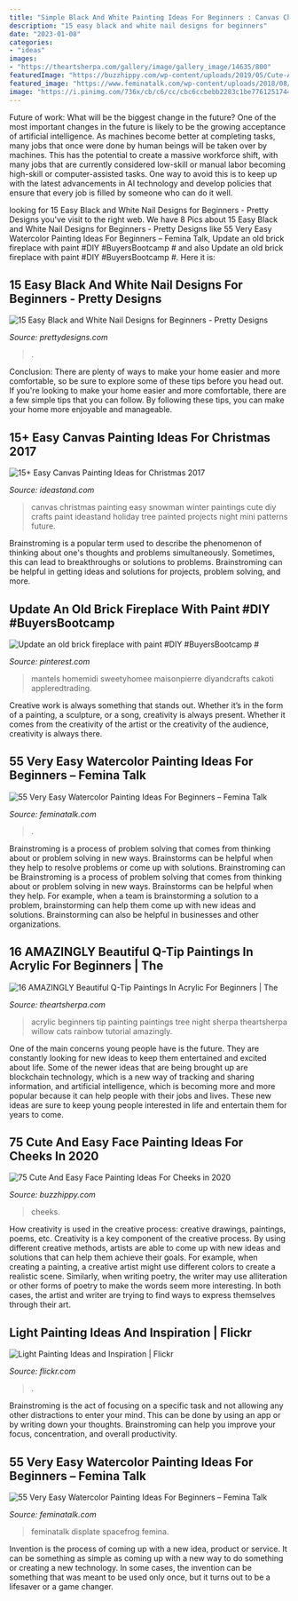 ```yaml
---
title: "Simple Black And White Painting Ideas For Beginners : Canvas Christmas Painting Easy Snowman Winter Paintings Cute Diy Crafts Paint Ideastand Holiday Tree Painted Projects Night Mini Patterns Future"
description: "15 easy black and white nail designs for beginners"
date: "2023-01-08"
categories:
- "ideas"
images:
- "https://theartsherpa.com/gallery/image/gallery_image/14635/800"
featuredImage: "https://buzzhippy.com/wp-content/uploads/2019/05/Cute-And-Easy-Face-Painting-Ideas-For-Cheeks-9.jpg"
featured_image: "https://www.feminatalk.com/wp-content/uploads/2018/08/Easy-Watercolor-Painting-Ideas-For-Beginners13-1.jpg"
image: "https://i.pinimg.com/736x/cb/c6/cc/cbc6ccbebb2283c1be7761251744cfae.jpg"
---
```



Future of work: What will be the biggest change in the future?
One of the most important changes in the future is likely to be the growing acceptance of artificial intelligence. As machines become better at completing tasks, many jobs that once were done by human beings will be taken over by machines. This has the potential to create a massive workforce shift, with many jobs that are currently considered low-skill or manual labor becoming high-skill or computer-assisted tasks. One way to avoid this is to keep up with the latest advancements in AI technology and develop policies that ensure that every job is filled by someone who can do it well.

	

		
looking for 15 Easy Black and White Nail Designs for Beginners - Pretty Designs you've visit to the right web. We have 8 Pics about 15 Easy Black and White Nail Designs for Beginners - Pretty Designs like 55 Very Easy Watercolor Painting Ideas For Beginners – Femina Talk, Update an old brick fireplace with paint #DIY #BuyersBootcamp # and also Update an old brick fireplace with paint #DIY #BuyersBootcamp #. Here it is:
		
    
## 15 Easy Black And White Nail Designs For Beginners - Pretty Designs

<img loading=lazy src="http://www.prettydesigns.com/wp-content/uploads/2014/05/Easy-Nail-Art.jpg" onerror="this.onerror=null;this.src='https://tse3.mm.bing.net/th?id=OIP.sxTWZ8k4_oY5euxXPHh1MAHaNL&amp;pid=15.1';" alt="15 Easy Black and White Nail Designs for Beginners - Pretty Designs">

_Source: prettydesigns.com_

>. 

	

Conclusion: There are plenty of ways to make your home easier and more comfortable, so be sure to explore some of these tips before you head out.
If you're looking to make your home easier and more comfortable, there are a few simple tips that you can follow. By following these tips, you can make your home more enjoyable and manageable.

    
## 15+ Easy Canvas Painting Ideas For Christmas 2017

<img loading=lazy src="http://ideastand.com/wp-content/uploads/2016/10/canvas-paintings/7-canvas-paintings-for-christmas.jpg" onerror="this.onerror=null;this.src='https://tse4.mm.bing.net/th?id=OIP.014YoQQdr6UOKXLPz16hLgHaNq&amp;pid=15.1';" alt="15+ Easy Canvas Painting Ideas for Christmas 2017">

_Source: ideastand.com_

>canvas christmas painting easy snowman winter paintings cute diy crafts paint ideastand holiday tree painted projects night mini patterns future. 

	

Brainstroming is a popular term used to describe the phenomenon of thinking about one's thoughts and problems simultaneously. Sometimes, this can lead to breakthroughs or solutions to problems. Brainstroming can be helpful in getting ideas and solutions for projects, problem solving, and more.

    
## Update An Old Brick Fireplace With Paint #DIY #BuyersBootcamp #

<img loading=lazy src="https://i.pinimg.com/736x/cb/c6/cc/cbc6ccbebb2283c1be7761251744cfae.jpg" onerror="this.onerror=null;this.src='https://tse1.mm.bing.net/th?id=OIP.u-aXnOTeeziioouPmQH4DwHaLM&amp;pid=15.1';" alt="Update an old brick fireplace with paint #DIY #BuyersBootcamp #">

_Source: pinterest.com_

>mantels homemidi sweetyhomee maisonpierre diyandcrafts cakoti appleredtrading. 

	

Creative work is always something that stands out. Whether it’s in the form of a painting, a sculpture, or a song, creativity is always present. Whether it comes from the creativity of the artist or the creativity of the audience, creativity is always there.

    
## 55 Very Easy Watercolor Painting Ideas For Beginners – Femina Talk

<img loading=lazy src="https://www.feminatalk.com/wp-content/uploads/2018/08/Easy-Watercolor-Painting-Ideas-For-Beginners13-1.jpg" onerror="this.onerror=null;this.src='https://tse1.mm.bing.net/th?id=OIP.RdFssgQZZX-1Eoh62H-mQgHaKk&amp;pid=15.1';" alt="55 Very Easy Watercolor Painting Ideas For Beginners – Femina Talk">

_Source: feminatalk.com_

>. 

	

Brainstroming is a process of problem solving that comes from thinking about or problem solving in new ways. Brainstorms can be helpful when they help to resolve problems or come up with solutions. Brainstroming can be
Brainstroming is a process of problem solving that comes from thinking about or problem solving in new ways. Brainstorms can be helpful when they help. For example, when a team is brainstorming a solution to a problem, brainstorming can help them come up with new ideas and solutions. Brainstorming can also be helpful in businesses and other organizations.

    
## 16 AMAZINGLY Beautiful Q-Tip Paintings In Acrylic For Beginners | The

<img loading=lazy src="https://theartsherpa.com/gallery/image/gallery_image/14635/800" onerror="this.onerror=null;this.src='https://tse1.mm.bing.net/th?id=OIP.ee0n_3nflCNHxHsnx83GdQHaJ3&amp;pid=15.1';" alt="16 AMAZINGLY Beautiful Q-Tip Paintings In Acrylic For Beginners | The">

_Source: theartsherpa.com_

>acrylic beginners tip painting paintings tree night sherpa theartsherpa willow cats rainbow tutorial amazingly. 

	

One of the main concerns young people have is the future. They are constantly looking for new ideas to keep them entertained and excited about life. Some of the newer ideas that are being brought up are blockchain technology, which is a new way of tracking and sharing information, and artificial intelligence, which is becoming more and more popular because it can help people with their jobs and lives. These new ideas are sure to keep young people interested in life and entertain them for years to come.

    
## 75 Cute And Easy Face Painting Ideas For Cheeks In 2020

<img loading=lazy src="https://buzzhippy.com/wp-content/uploads/2019/05/Cute-And-Easy-Face-Painting-Ideas-For-Cheeks-9.jpg" onerror="this.onerror=null;this.src='https://tse2.mm.bing.net/th?id=OIP.AOJ3Ey120ggDW52pKvtLXQHaNK&amp;pid=15.1';" alt="75 Cute And Easy Face Painting Ideas For Cheeks in 2020">

_Source: buzzhippy.com_

>cheeks. 

	

How creativity is used in the creative process: creative drawings, paintings, poems, etc.
Creativity is a key component of the creative process. By using different creative methods, artists are able to come up with new ideas and solutions that can help them achieve their goals. For example, when creating a painting, a creative artist might use different colors to create a realistic scene. Similarly, when writing poetry, the writer may use alliteration or other forms of poetry to make the words seem more interesting. In both cases, the artist and writer are trying to find ways to express themselves through their art.

    
## Light Painting Ideas And Inspiration | Flickr

<img loading=lazy src="https://live.staticflickr.com/2669/4059881461_a479505290_h.jpg" onerror="this.onerror=null;this.src='https://tse1.mm.bing.net/th?id=OIP.mCg3Np2GXtDr7g26F50_XgHaLG&amp;pid=15.1';" alt="Light Painting Ideas and Inspiration | Flickr">

_Source: flickr.com_

>. 

	

Brainstroming is the act of focusing on a specific task and not allowing any other distractions to enter your mind. This can be done by using an app or by writing down your thoughts. Brainstroming can help you improve your focus, concentration, and overall productivity.

    
## 55 Very Easy Watercolor Painting Ideas For Beginners – Femina Talk

<img loading=lazy src="https://www.feminatalk.com/wp-content/uploads/2018/08/Very-Easy-Watercolor-Painting-Ideas-for-beginners00014.jpg" onerror="this.onerror=null;this.src='https://tse3.mm.bing.net/th?id=OIP.YGQouffOcLBMAzq4ctaSpwHaKZ&amp;pid=15.1';" alt="55 Very Easy Watercolor Painting Ideas For Beginners – Femina Talk">

_Source: feminatalk.com_

>feminatalk displate spacefrog femina. 

	

Invention is the process of coming up with a new idea, product or service. It can be something as simple as coming up with a new way to do something or creating a new technology. In some cases, the invention can be something that was meant to be used only once, but it turns out to be a lifesaver or a game changer.

